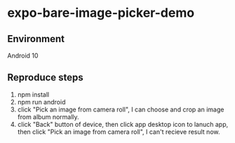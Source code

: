 # expo-bare-image-picker-demo
## Environment
Android 10
## Reproduce steps
1. npm install
2. npm run android
3. click "Pick an image from camera roll", I can choose and crop an image from album normally.
4. click "Back" button of device, then click app desktop icon to lanuch app, then click "Pick an image from camera roll", I can't recieve result now.
